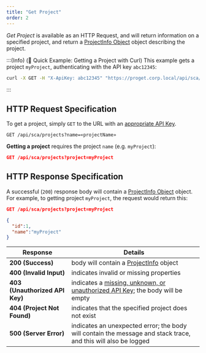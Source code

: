 ```yaml
---
title: "Get Project"
order: 2
---
```


*Get Project* is available as an HTTP Request, and will return information on a specified project, and return a [ProjectInfo Object](/docs/proget/reference-api/proget-api-sca#projectinfo-object) object describing the project.

:::(Info) (🚀 Quick Example: Getting a Project with Curl)
This example gets a project `myProject`, authenticating with the API key `abc12345`:

```bash
curl -X GET -H "X-ApiKey: abc12345" "https://proget.corp.local/api/sca/projects?project=myProject"
```
:::

## HTTP Request Specification
To get a project, simply `GET` to the URL with an [appropriate API Key](/docs/proget/reference-api/proget-api-sca#authentication).

```plaintext
GET /api/sca/projects?name=«projectName»
```

**Getting a project** requires the project `name` (e.g. `myProject`):

```json
GET /api/sca/projects?project=myProject
```

## HTTP Response Specification

A successful (`200`) response body will contain a [ProjectInfo Object](/docs/proget/reference-api/proget-api-sca#projectinfo-object) object. For example, to getting project `myProject`, the request would return this:

```json
GET /api/sca/projects?project=myProject

{ 
  "id":1,
  "name":"myProject"
}
```

| Response | Details |
| --- | --- |
| **200 (Success)** | body will contain a [ProjectInfo](/docs/proget/reference-api/proget-api-sca#projectinfo-object) object |
| **400 (Invalid Input)** | indicates invalid or missing properties |
| **403 (Unauthorized API Key)** | indicates a [missing, unknown, or unauthorized API Key](/docs/proget/reference-api/proget-api-sca#authentication); the body will be empty |
| **404 (Project Not Found)** | indicates that the specified project does not exist | 
| **500 (Server Error)** | indicates an unexpected error; the body will contain the message and stack trace, and this will also be logged |